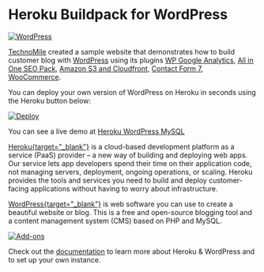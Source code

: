 # Heroku Buildpack for WordPress

[![WordPress](http://www.technomile.com/wp-content/uploads/2015/04/heroku_wordpress2.jpg)](http://www.technomile.com/capabilities/application-development/heroku/wordpress)

[TechnoMile](http://www.technomile.com) created a sample website that demonstrates how to build customer blog with [WordPress](http://www.wordpress.org) using its plugins [WP Google Analytics](https://wordpress.org/plugins/wp-google-analytics/), [All in One SEO Pack](https://wordpress.org/plugins/all-in-one-seo-pack/), [Amazon S3 and Cloudfront](https://wordpress.org/plugins/amazon-s3-and-cloudfront/), [Contact Form 7](https://wordpress.org/plugins/contact-form-7/), [WooCommerce](https://wordpress.org/plugins/woocommerce/).

You can deploy your own version of WordPress on Heroku in seconds using the Heroku button below:

[![Deploy](https://www.herokucdn.com/deploy/button.png)](https://heroku.com/deploy?template=https://github.com/technomile/Heroku-WordPress)

You can see a live demo at [Heroku WordPress MySQL](http://heroku-wordpress-mysql.herokuapp.com/)

[Heroku{target="_blank"}](http://www.heroku.com) is a cloud-based development platform as a service (PaaS) provider – a new way of building and deploying web apps. Our service lets app developers spend their time on their application code, not managing servers, deployment, ongoing operations, or scaling. Heroku provides the tools and services you need to build and deploy customer-facing applications without having to worry about infrastructure.

[WordPress{target="_blank"}](http://www.wordpress.org) is web software you can use to create a beautiful website or blog. This is a free and open-source blogging tool and a content management system (CMS) based on PHP and MySQL.

[![Add-ons](http://www.technomile.com/wp-content/uploads/2015/03/feature.jpg)](http://www.technomile.com/capabilities/application-development/heroku/wordpress)

Check out the [documentation](http://technomile-buildpack.herokuapp.com/WordPress/) to learn more about Heroku & WordPress and to set up your own instance.
